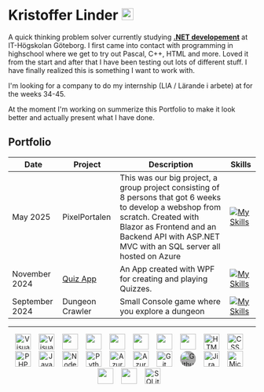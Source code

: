 # Kristoffer Linder <a href="https://www.linkedin.com/in/liiinder/"><img class="socials" src="https://upload.wikimedia.org/wikipedia/commons/8/81/LinkedIn_icon.svg" /></a>

A quick thinking problem solver currently studying **[.NET developement](https://www.iths.se/utbildningar/netutvecklare/)** at IT-Högskolan Göteborg. I first came into contact with programming in highschool where we get to try out Pascal, C++, HTML and more. Loved it from the start and after that I have been testing out lots of different stuff. I have finally realized this is something I want to work with.

I'm looking for a company to do my internship (LIA / Lärande i arbete) at for the weeks 34-45.

At the moment I'm working on summerize this Portfolio to make it look better and actually present what I have done.

## Portfolio

|Date|Project|Description|Skills|
|--|--|--|--|
|May 2025 |PixelPortalen|This was our big project, a group project consisting of 8 persons that got 6 weeks to develop a webshop from scratch. Created with Blazor as Frontend and an Backend API with ASP.NET MVC with an SQL server all hosted on Azure |[![My Skills](https://skillicons.dev/icons?i=dotnet,cs,azure,bootstrap,css,html,mysql,discord&perline=3)](https://skillicons.dev) ||
|November 2024| [Quiz App](https://github.com/liiinder/Labb_03_Quiz_App) | An App created with WPF for creating and playing Quizzes. | [![My Skills](https://skillicons.dev/icons?i=dotnet,cs,vscode,github&perline=2)](https://skillicons.dev) |
|September 2024| Dungeon Crawler|Small Console game where you explore a dungeon|[![My Skills](https://skillicons.dev/icons?i=cs,vscode,github&perline=2)](https://skillicons.dev)|
----
<!-- https://github.com/tandpfun/skill-icons?tab=readme-ov-file#icons-list -->

<div class="skills">
    <img alt="Visual Studio" src="https://cdn.jsdelivr.net/gh/devicons/devicon@latest/icons/visualstudio/visualstudio-original.svg" />
    <img alt="Visual Studio Code" src="https://cdn.jsdelivr.net/gh/devicons/devicon@latest/icons/vscode/vscode-original.svg" />
    <img src="https://cdn.jsdelivr.net/gh/devicons/devicon@latest/icons/chrome/chrome-original.svg" />
    <img src="https://cdn.jsdelivr.net/gh/devicons/devicon@latest/icons/dot-net/dot-net-plain-wordmark.svg" />
    <img src="https://cdn.jsdelivr.net/gh/devicons/devicon@latest/icons/csharp/csharp-original.svg" />
    <img src="https://cdn.jsdelivr.net/gh/devicons/devicon@latest/icons/blazor/blazor-original.svg" />
    <img src="https://cdn.jsdelivr.net/gh/devicons/devicon@latest/icons/bootstrap/bootstrap-original.svg" />
    <img src="https://cdn.jsdelivr.net/gh/devicons/devicon@latest/icons/yaml/yaml-original.svg" />
    <img alt="HTML" src="https://cdn.jsdelivr.net/gh/devicons/devicon@latest/icons/html5/html5-plain.svg" />
    <img alt="CSS" src="https://cdn.jsdelivr.net/gh/devicons/devicon@latest/icons/css3/css3-original.svg" />
    <img alt="PHP" src="https://cdn.jsdelivr.net/gh/devicons/devicon@latest/icons/php/php-original.svg" />
    <img alt="Javascript" src="https://cdn.jsdelivr.net/gh/devicons/devicon@latest/icons/javascript/javascript-original.svg" />
    <img alt="Node.js" src="https://cdn.jsdelivr.net/gh/devicons/devicon@latest/icons/nodejs/nodejs-original.svg" />
    <img alt="Python" src="https://cdn.jsdelivr.net/gh/devicons/devicon@latest/icons/python/python-original.svg" />
    <img alt="Azure" src="https://cdn.jsdelivr.net/gh/devicons/devicon@latest/icons/azure/azure-original.svg" />
    <img alt="Azure DevOps" src="https://cdn.jsdelivr.net/gh/devicons/devicon@latest/icons/azuredevops/azuredevops-original.svg" />
    <img alt="Git" src="https://cdn.jsdelivr.net/gh/devicons/devicon@latest/icons/git/git-original.svg" />
    <img alt="Github" class="github" src="https://cdn.jsdelivr.net/gh/devicons/devicon@latest/icons/github/github-original.svg" />
    <img alt="Jira" src="https://cdn.jsdelivr.net/gh/devicons/devicon@latest/icons/jira/jira-original.svg" />
    <img alt="MicrosoftSQLSever" src="https://cdn.jsdelivr.net/gh/devicons/devicon/icons/microsoftsqlserver/microsoftsqlserver-original.svg" />
    <img src="https://cdn.jsdelivr.net/gh/devicons/devicon@latest/icons/mysql/mysql-original.svg" />
    <img src="https://cdn.jsdelivr.net/gh/devicons/devicon@latest/icons/mongodb/mongodb-original.svg" />
    <img alt="SQLite" src="https://cdn.jsdelivr.net/gh/devicons/devicon/icons/sqlite/sqlite-original.svg" />
</div>

<!-- https://devicon.dev/ -->
<style>
    .skills {
        text-align: center;
    }
    .skills img {
        margin-right: 0.75rem;
        width: 2rem;
    }
    .socials {
        width: 1.5rem;
    }
    .github {
        border-radius: 1rem;
        background: #aaa;
    }
</style>